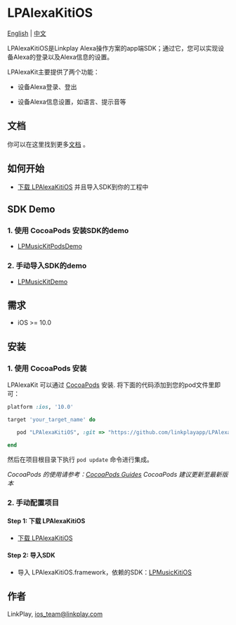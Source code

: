 # LPAlexaKitiOS

[English](README.md) | [中文](README_zh.md)

LPAlexaKitiOS是Linkplay Alexa操作方案的app端SDK；通过它，您可以实现设备Alexa的登录以及Alexa信息的设置。

LPAlexaKit主要提供了两个功能：

- 设备Alexa登录、登出

- 设备Alexa信息设置，如语言、提示音等

## 文档

你可以在这里找到更多[文档](https://linkplayapp.github.io/linkplay_sdk_doc/zh-hans/iOS/Alexa.html) 。

## 如何开始

- [下载 LPAlexaKitiOS](https://github.com/linkplayapp/LPAlexaKitiOS/archive/master.zip) 并且导入SDK到你的工程中

## SDK Demo
###  1. 使用 CocoaPods 安装SDK的demo
- [LPMusicKitPodsDemo](https://github.com/linkplayapp/LPMusicKitPodsDemo)

###  2. 手动导入SDK的demo
- [LPMusicKitDemo](https://github.com/linkplayapp/LPMusicKitDemo)

## 需求

- iOS >= 10.0

## 安装

###  1. 使用 CocoaPods 安装

LPAlexaKit 可以通过 [CocoaPods](https://cocoapods.org) 安装. 将下面的代码添加到您的pod文件里即可：

```ruby
platform :ios, '10.0'

target 'your_target_name' do

   pod "LPAlexaKitiOS", :git => "https://github.com/linkplayapp/LPAlexaKitiOS.git"

end
```

然后在项目根目录下执行 `pod update` 命令进行集成。

_CocoaPods 的使用请参考：[CocoaPods Guides](https://guides.cocoapods.org/)_
_CocoaPods 建议更新至最新版本_

### 2. 手动配置项目

#### Step 1: 下载 LPAlexaKitiOS
- [下载 LPAlexaKitiOS](https://github.com/linkplayapp/LPAlexaKitiOS/archive/master.zip)
#### Step 2: 导入SDK
- 导入 LPAlexaKitiOS.framework，依赖的SDK：[LPMusicKitiOS](https://github.com/linkplayapp/LPMusicKitiOS)

## 作者

LinkPlay, ios_team@linkplay.com

